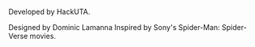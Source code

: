 Developed by HackUTA.


Designed by Dominic Lamanna 
Inspired by Sony's Spider-Man: Spider-Verse movies.
